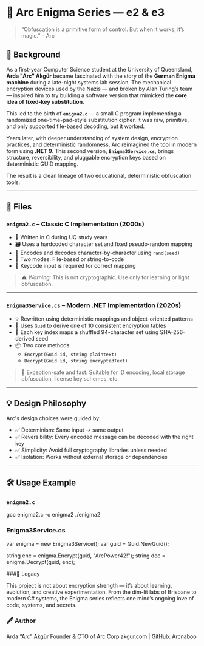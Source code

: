 # 🔐 Arc Enigma Series — e2 & e3

> “Obfuscation is a primitive form of control. But when it works, it’s magic.” – Arc

## 📜 Background

As a first-year Computer Science student at the University of Queensland, **Arda "Arc" Akgür** became fascinated with the story of the **German Enigma machine** during a late-night systems lab session. The mechanical encryption devices used by the Nazis — and broken by Alan Turing’s team — inspired him to try building a software version that mimicked the **core idea of fixed-key substitution**.

This led to the birth of **`enigma2.c`** — a small C program implementing a randomized one-time-pad-style substitution cipher. It was raw, primitive, and only supported file-based decoding, but it worked.

Years later, with deeper understanding of system design, encryption practices, and deterministic randomness, Arc reimagined the tool in modern form using **.NET 9**. This second version, **`Enigma3Service.cs`**, brings structure, reversibility, and pluggable encryption keys based on deterministic GUID mapping.

The result is a clean lineage of two educational, deterministic obfuscation tools.

---

## 📁 Files

### `enigma2.c` – Classic C Implementation (2000s)

- 🧠 Written in C during UQ study years
- 🗃️ Uses a hardcoded character set and fixed pseudo-random mapping
- 🔐 Encodes and decodes character-by-character using `rand(seed)`
- 🧾 Two modes: File-based or string-to-code
- 🔢 Keycode input is required for correct mapping

> ⚠️ *Warning:* This is not cryptographic. Use only for learning or light obfuscation.

---

### `Enigma3Service.cs` – Modern .NET Implementation (2020s)

- 💡 Rewritten using deterministic mappings and object-oriented patterns
- 🪪 Uses `Guid` to derive one of 10 consistent encryption tables
- 🔄 Each key index maps a shuffled 94-character set using SHA-256-derived seed
- 📦 Two core methods:
  - `Encrypt(Guid id, string plaintext)`
  - `Decrypt(Guid id, string encryptedText)`

> 💬 Exception-safe and fast. Suitable for ID encoding, local storage obfuscation, license key schemes, etc.

---

## 💡 Design Philosophy

Arc's design choices were guided by:

- ✅ Determinism: Same input → same output
- ✅ Reversibility: Every encoded message can be decoded with the right key
- ✅ Simplicity: Avoid full cryptography libraries unless needed
- ✅ Isolation: Works without external storage or dependencies

---

## 🛠️ Usage Example

### `enigma2.c`


gcc enigma2.c -o enigma2
./enigma2
### Enigma3Service.cs

var enigma = new Enigma3Service();
var guid = Guid.NewGuid();

string enc = enigma.Encrypt(guid, "ArcPower42!");
string dec = enigma.Decrypt(guid, enc);

###🧬 Legacy

This project is not about encryption strength — it’s about learning, evolution, and creative experimentation. From the dim-lit labs of Brisbane to modern C# systems, the Enigma series reflects one mind’s ongoing love of code, systems, and secrets.

### 🖋 Author
Arda “Arc” Akgür
Founder & CTO of Arc Corp
akgur.com | GitHub: Arcnaboo

